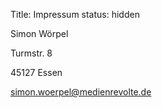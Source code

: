 Title: Impressum
status: hidden

Simon Wörpel

Turmstr. 8

45127 Essen

simon.woerpel@medienrevolte.de
